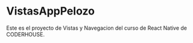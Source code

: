# VistasAppPelozo
Este es el proyecto de Vistas y Navegacion del curso de React Native de CODERHOUSE.